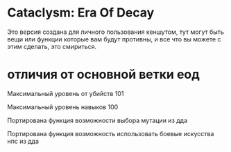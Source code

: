 # Cataclysm: Era Of Decay

Это версия создана для личного пользования кеншутом, тут могут быть вещи или функции которые вам будут противны, и все что вы можете с этим сделать, это смириться.

# отличия от основной ветки еод

Максимальный уровень от убийств 101

Максимальный уровень навыков 100

Портирована функция возможности выбора мутации из дда

Портирована функция возможность использовать боевые искусства нпс из дда
